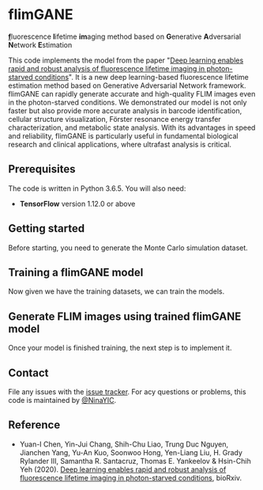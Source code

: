 # flimGANE
<u>**f**</u>luorescence **l**ifetime **im**aging method based on **G**enerative **A**dversarial **N**etwork **E**stimation

This code implements the model from the paper "[Deep learning enables rapid and robust analysis of fluorescence lifetime imaging in photon-starved conditions](https://www.biorxiv.org/content/10.1101/2020.12.02.408195v3)". It is a new deep learning-based fluorescence lifetime estimation method based on Generative Adversarial Network framework. flimGANE can rapidly generate accurate and high-quality FLIM images even in the photon-starved conditions. We demonstrated our model is not only faster but also provide more accurate analysis in barcode identification, cellular structure visualization, Förster resonance energy transfer characterization, and metabolic state analysis. With its advantages in speed and reliability, flimGANE is particularly useful in fundamental biological research and clinical applications, where ultrafast analysis is critical.

Prerequisites
----------------------------------------------------

The code is written in Python 3.6.5. You will also need:
- **TensorFlow** version 1.12.0 or above

Getting started
----------------------------------------------------

Before starting, you need to generate the Monte Carlo simulation dataset. 

Training a flimGANE model
----------------------------------------------------

Now given we have the training datasets, we can train the models. 

Generate FLIM images using trained flimGANE model
----------------------------------------------------

Once your model is finished training, the next step is to implement it. 

Contact
----------------------------------------------------

File any issues with the [issue tracker](https://github.com/NinaYIC/flimGANE/issues). For acy questions or problems, this code is maintained by [@NinaYIC](https://github.com/NinaYIC).

## Reference

- Yuan-I Chen, Yin-Jui Chang, Shih-Chu Liao, Trung Duc Nguyen, Jianchen Yang, Yu-An Kuo, Soonwoo Hong, Yen-Liang Liu, H. Grady Rylander III, Samantha R. Santacruz, Thomas E. Yankeelov & Hsin-Chih Yeh (2020). [Deep learning enables rapid and robust analysis of fluorescence lifetime imaging in photon-starved conditions](https://www.biorxiv.org/content/10.1101/2020.12.02.408195v3), bioRxiv.
